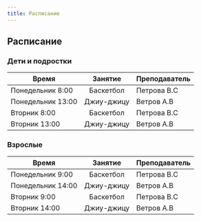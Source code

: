 ```yaml
---
title: Расписание
---
```


## Расписание

### Дети и подростки

| Время             | Занятие    | Преподаватель |
| ----------------- |:----------:| ------------- |
| Понедельник 8:00  | Баскетбол  | Петрова В.С   |
| Понедельник 13:00 | Джиу-джицу | Ветров А.В    |
| Вторник 8:00      | Баскетбол  | Петрова В.С   |
| Вторник 13:00     | Джиу-джицу | Ветров А.В    |

### Взрослые

| Время             | Занятие    | Преподаватель |
| ----------------- |:----------:| ------------- |
| Понедельник 9:00  | Баскетбол  | Петрова В.С   |
| Понедельник 14:00 | Джиу-джицу | Ветров А.В    |
| Вторник 9:00      | Баскетбол  | Петрова В.С   |
| Вторник 14:00     | Джиу-джицу | Ветров А.В    |
